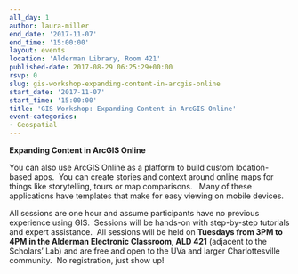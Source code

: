 ```yaml
---
all_day: 1
author: laura-miller
end_date: '2017-11-07'
end_time: '15:00:00'
layout: events
location: 'Alderman Library, Room 421'
published-date: 2017-08-29 06:25:29+00:00
rsvp: 0
slug: gis-workshop-expanding-content-in-arcgis-online
start_date: '2017-11-07'
start_time: '15:00:00'
title: 'GIS Workshop: Expanding Content in ArcGIS Online'
event-categories:
- Geospatial
---
```


**Expanding Content in ArcGIS Online**

You can also use ArcGIS Online as a platform to build custom location-based apps.  You can create stories and context around online maps for things like storytelling, tours or map comparisons.   Many of these applications have templates that make for easy viewing on mobile devices.

All sessions are one hour and assume participants have no previous experience using GIS.  Sessions will be hands-on with step-by-step tutorials and expert assistance.  All sessions will be held on **Tuesdays from 3PM to 4PM in the Alderman Electronic Classroom, ALD 421** (adjacent to the Scholars’ Lab) and are free and open to the UVa and larger Charlottesville community.  No registration, just show up!
